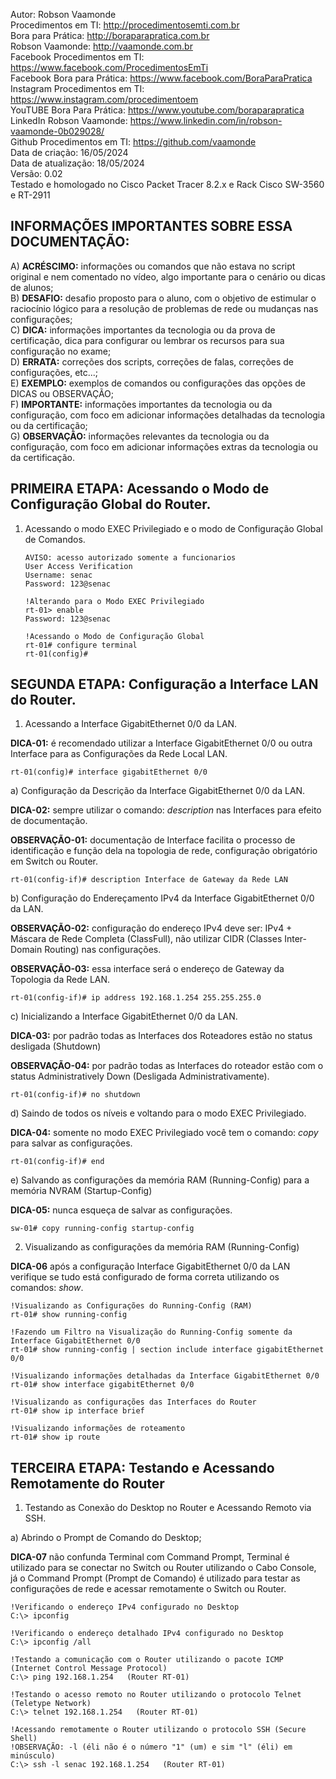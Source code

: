 Autor: Robson Vaamonde<br>
Procedimentos em TI: http://procedimentosemti.com.br<br>
Bora para Prática: http://boraparapratica.com.br<br>
Robson Vaamonde: http://vaamonde.com.br<br>
Facebook Procedimentos em TI: https://www.facebook.com/ProcedimentosEmTi<br>
Facebook Bora para Prática: https://www.facebook.com/BoraParaPratica<br>
Instagram Procedimentos em TI: https://www.instagram.com/procedimentoem<br>
YouTUBE Bora Para Prática: https://www.youtube.com/boraparapratica<br>
LinkedIn Robson Vaamonde: https://www.linkedin.com/in/robson-vaamonde-0b029028/<br>
Github Procedimentos em TI: https://github.com/vaamonde<br>
Data de criação: 16/05/2024<br>
Data de atualização: 18/05/2024<br>
Versão: 0.02<br>
Testado e homologado no Cisco Packet Tracer 8.2.x e Rack Cisco SW-3560 e RT-2911

## INFORMAÇÕES IMPORTANTES SOBRE ESSA DOCUMENTAÇÃO:

A) **ACRÉSCIMO:** informações ou comandos que não estava no script original e nem comentado no vídeo, algo importante para o cenário ou dicas de alunos;<br>
B) **DESAFIO:** desafio proposto para o aluno, com o objetivo de estimular o raciocínio lógico para a resolução de problemas de rede ou mudanças nas configurações;<br>
C) **DICA:** informações importantes da tecnologia ou da prova de certificação, dica para configurar ou lembrar os recursos para sua configuração no exame;<br>
D) **ERRATA:** correções dos scripts, correções de falas, correções de configurações, etc...;<br>
E) **EXEMPLO:** exemplos de comandos ou configurações das opções de DICAS ou OBSERVAÇÃO;<br>
F) **IMPORTANTE:** informações importantes da tecnologia ou da configuração, com foco em adicionar informações detalhadas da tecnologia ou da certificação;<br>
G) **OBSERVAÇÃO:** informações relevantes da tecnologia ou da configuração, com foco em adicionar informações extras da tecnologia ou da certificação.

## PRIMEIRA ETAPA: Acessando o Modo de Configuração Global do Router.

01. Acessando o modo EXEC Privilegiado e o modo de Configuração Global de Comandos.

		AVISO: acesso autorizado somente a funcionarios
		User Access Verification
		Username: senac
		Password: 123@senac

		!Alterando para o Modo EXEC Privilegiado
		rt-01> enable
		Password: 123@senac

		!Acessando o Modo de Configuração Global
		rt-01# configure terminal
		rt-01(config)#

## SEGUNDA ETAPA: Configuração a Interface LAN do Router.

01. Acessando a Interface GigabitEthernet 0/0 da LAN.

**DICA-01:** é recomendado utilizar a Interface GigabitEthernet 0/0 ou outra Interface para as Configurações da Rede Local LAN.

	rt-01(config)# interface gigabitEthernet 0/0

a) Configuração da Descrição da Interface GigabitEthernet 0/0 da LAN.

**DICA-02:** sempre utilizar o comando: *description* nas Interfaces para efeito de documentação.

**OBSERVAÇÃO-01:** documentação de Interface facilita o processo de identificação e função dela na topologia de rede, configuração obrigatório em Switch ou Router.

	rt-01(config-if)# description Interface de Gateway da Rede LAN

b) Configuração do Endereçamento IPv4 da Interface GigabitEthernet 0/0 da LAN.

**OBSERVAÇÃO-02:** configuração do endereço IPv4 deve ser: IPv4 + Máscara de Rede Completa (ClassFull), não utilizar CIDR (Classes Inter-Domain Routing) nas configurações.

**OBSERVAÇÃO-03:** essa interface será o endereço de Gateway da Topologia da Rede LAN.

	rt-01(config-if)# ip address 192.168.1.254 255.255.255.0

c) Inicializando a Interface GigabitEthernet 0/0 da LAN.

**DICA-03:** por padrão todas as Interfaces dos Roteadores estão no status desligada (Shutdown)

**OBSERVAÇÃO-04:** por padrão todas as Interfaces do roteador estão com o status Administratively Down (Desligada Administrativamente).

	rt-01(config-if)# no shutdown

d) Saindo de todos os níveis e voltando para o modo EXEC Privilegiado.

**DICA-04:** somente no modo EXEC Privilegiado você tem o comando: *copy* para salvar as configurações.

	rt-01(config-if)# end

e) Salvando as configurações da memória RAM (Running-Config) para a memória NVRAM (Startup-Config)

**DICA-05:** nunca esqueça de salvar as configurações.

	sw-01# copy running-config startup-config

02. Visualizando as configurações da memória RAM (Running-Config)

**DICA-06** após a configuração Interface GigabitEthernet 0/0 da LAN verifique se tudo está configurado de forma correta utilizando os comandos: *show*.
	
	!Visualizando as Configurações do Running-Config (RAM)
	rt-01# show running-config

	!Fazendo um Filtro na Visualização do Running-Config somente da Interface GigabitEthernet 0/0
	rt-01# show running-config | section include interface gigabitEthernet 0/0

	!Visualizando informações detalhadas da Interface GigabitEthernet 0/0
	rt-01# show interface gigabitEthernet 0/0

	!Visualizando as configurações das Interfaces do Router
	rt-01# show ip interface brief

	!Visualizando informações de roteamento
	rt-01# show ip route

## TERCEIRA ETAPA: Testando e Acessando Remotamente do Router

01. Testando as Conexão do Desktop no Router e Acessando Remoto via SSH.

a) Abrindo o Prompt de Comando do Desktop;

**DICA-07** não confunda Terminal com Command Prompt, Terminal é utilizado para se conectar no Switch ou Router utilizando o Cabo Console, já o Command Prompt (Prompt de Comando) é utilizado para testar as configurações de rede e acessar remotamente o Switch ou Router.

	!Verificando o endereço IPv4 configurado no Desktop
	C:\> ipconfig

	!Verificando o endereço detalhado IPv4 configurado no Desktop
	C:\> ipconfig /all

	!Testando a comunicação com o Router utilizando o pacote ICMP (Internet Control Message Protocol)
	C:\> ping 192.168.1.254   (Router RT-01)

	!Testando o acesso remoto no Router utilizando o protocolo Telnet (Teletype Network)
	C:\> telnet 192.168.1.254   (Router RT-01)

	!Acessando remotamente o Router utilizando o protocolo SSH (Secure Shell)
	!OBSERVAÇÃO: -l (éli não é o número "1" (um) e sim "l" (éli) em minúsculo)
	C:\> ssh -l senac 192.168.1.254   (Router RT-01)